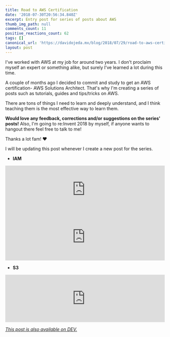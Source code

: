 ```yaml
---
title: Road to AWS Certification
date: '2018-07-30T20:56:34.840Z'
excerpt: Entry post for series of posts about AWS
thumb_img_path: null
comments_count: 11
positive_reactions_count: 62
tags: []
canonical_url: 'https://davidojeda.mx/blog/2018/07/29/road-to-aws-certification'
layout: post
---
```



I've worked with AWS at my job for around two years. I don't proclaim myself an expert or something alike, but surely I've learned a lot during this time. 

A couple of months ago I decided to commit and study to get an AWS certification- AWS Solutions Architect. That's why I'm creating a series of posts such as tutorials, guides and tips/tricks on AWS. 

There are tons of things I need to learn and deeply understand, and I think teaching them is the most effective way to learn them.

**Would love any feedback, corrections and/or suggestions on the series' posts!** Also, I'm going to re:Invent 2018 by myself, if anyone wants to hangout there feel free to talk to me!

Thanks a lot fam! ❤️

I will be updating this post whenever I create a new post for the series.

- **IAM**


<iframe class="liquidTag" src="https://dev.to/embed/link?args=https%3A%2F%2Fdev.to%2Fdavid_ojeda%2Faws-iam-pt-1---the-basics-139h" style="border: 0; width: 100%;"></iframe>



<iframe class="liquidTag" src="https://dev.to/embed/link?args=https%3A%2F%2Fdev.to%2Fdavid_ojeda%2Faws-iam-pt-2---a-practical-example-13b6" style="border: 0; width: 100%;"></iframe>


- **S3**


<iframe class="liquidTag" src="https://dev.to/embed/link?args=https%3A%2F%2Fdev.to%2Fdavid_ojeda%2Faws-s3-pt-1---the-basics-55bp" style="border: 0; width: 100%;"></iframe>


*[This post is also available on DEV.](https://dev.to/david_ojeda/road-to-aws-certification-2438)*


<script>
const parent = document.getElementsByTagName('head')[0];
const script = document.createElement('script');
script.type = 'text/javascript';
script.src = 'https://cdnjs.cloudflare.com/ajax/libs/iframe-resizer/4.1.1/iframeResizer.min.js';
script.charset = 'utf-8';
script.onload = function() {
    window.iFrameResize({}, '.liquidTag');
};
parent.appendChild(script);
</script>    
